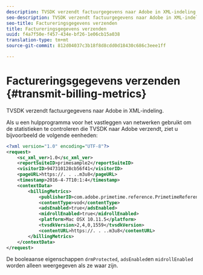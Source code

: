```yaml
---
description: TVSDK verzendt factuurgegevens naar Adobe in XML-indeling.
seo-description: TVSDK verzendt factuurgegevens naar Adobe in XML-indeling.
seo-title: Factureringsgegevens verzenden
title: Factureringsgegevens verzenden
uuid: f4a7f50e-f457-434e-bf26-1e06cb15a038
translation-type: tm+mt
source-git-commit: 812d04037c3b18f8d8cdd0d18430c686c3eee1ff

---
```



# Factureringsgegevens verzenden {#transmit-billing-metrics}

TVSDK verzendt factuurgegevens naar Adobe in XML-indeling.

<!--<a id="example_13ABDB1CC0B549968A534765378DA3A0"></a>-->

Als u een hulpprogramma voor het vastleggen van netwerken gebruikt om de statistieken te controleren die TVSDK naar Adobe verzendt, ziet u bijvoorbeeld de volgende eenheden:

```xml
<?xml version="1.0" encoding="UTF-8"?>
<request>
    <sc_xml_ver>1.0</sc_xml_ver>
    <reportSuiteID>primesample2</reportSuiteID>
    <visitorID>947310128cb56f41</visitorID>
    <pageURL>https://. . ..m3u8</pageURL>
    <timestamp>2016-4-7T10:1:4</timestamp>
    <contextData>
        <billingMetrics>
            <publisherID>com.adobe.primetime.reference.PrimetimeReference</publisherID>
            <contentType>vod</contentType>
            <adsEnabled>true</adsEnabled>
            <midrollEnabled>true</midrollEnabled>
            <platform>Mac OSX 10.11.5</platform>
            <tvsdkVersion>2,4,0,1559</tvsdkVersion>
            <contentURL>https://. . ..m3u8</contentURL>
        </billingMetrics>
    </contextData>
</request>
```

De booleaanse eigenschappen `drmProtected`, `adsEnabled`en `midrollEnabled` worden alleen weergegeven als ze waar zijn.